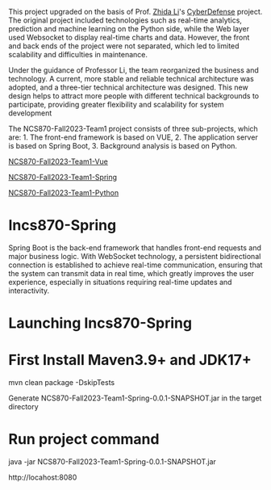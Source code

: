 This project upgraded on the basis of Prof. [Zhida Li](https://zhidali.me/)'s [CyberDefense](https://github.com/zhida-li/cyberDefense) project. The original project included technologies such as real-time analytics, prediction and machine learning on the Python side, while the Web layer used Websocket to display real-time charts and data. However, the front and back ends of the project were not separated, which led to limited scalability and difficulties in maintenance.

Under the guidance of Professor Li, the team reorganized the business and technology. A current, more stable and reliable technical architecture was adopted, and a three-tier technical architecture was designed. This new design helps to attract more people with different technical backgrounds to participate, providing greater flexibility and scalability for system development

The NCS870-Fall2023-Team1 project consists of three sub-projects, which are: 1. The front-end framework is based on VUE, 2. The application server is based on Spring Boot, 3. Background analysis is based on Python.

[NCS870-Fall2023-Team1-Vue](https://github.com/Caixianwang/NCS870-Fall2023-Team1-Vue)

[NCS870-Fall2023-Team1-Spring](https://github.com/Caixianwang/NCS870-Fall2023-Team1-Spring)

[NCS870-Fall2023-Team1-Python](https://github.com/Caixianwang/NCS870-Fall2023-Team1-Python)

# Incs870-Spring
Spring Boot is the back-end framework that handles front-end requests and major business logic. With WebSocket technology, a persistent bidirectional connection is established to achieve real-time communication, ensuring that the system can transmit data in real time, which greatly improves the user experience, especially in situations requiring real-time updates and interactivity.
# Launching Incs870-Spring
# First Install Maven3.9+ and JDK17+

mvn clean package -DskipTests

Generate NCS870-Fall2023-Team1-Spring-0.0.1-SNAPSHOT.jar in the target directory

# Run project command

java -jar NCS870-Fall2023-Team1-Spring-0.0.1-SNAPSHOT.jar

http://locahost:8080
